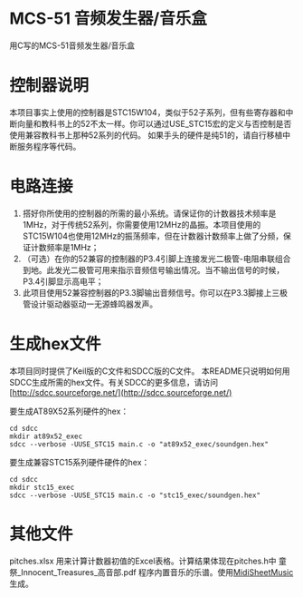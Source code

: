 # MCS-51 音频发生器/音乐盒
用C写的MCS-51音频发生器/音乐盒

# 控制器说明
本项目事实上使用的控制器是STC15W104，类似于52子系列，但有些寄存器和中断向量和教科书上的52不太一样。你可以通过USE_STC15宏的定义与否控制是否使用兼容教科书上那种52系列的代码。
如果手头的硬件是纯51的，请自行移植中断服务程序等代码。

# 电路连接
1. 搭好你所使用的控制器的所需的最小系统。请保证你的计数器技术频率是1MHz，对于传统52系列，你需要使用12MHz的晶振。本项目使用的STC15W104也使用12MHz的振荡频率，但在计数器计数频率上做了分频，保证计数频率是1MHz；
2. （可选）在你的52兼容的控制器的P3.4引脚上连接发光二极管-电阻串联组合到地。此发光二极管可用来指示音频信号输出情况。当不输出信号的时候，P3.4引脚显示高电平；
3. 此项目使用52兼容控制器的P3.3脚输出音频信号。你可以在P3.3脚接上三极管设计驱动器驱动一无源蜂鸣器发声。

# 生成hex文件
本项目同时提供了Keil版的C文件和SDCC版的C文件。 本README只说明如何用SDCC生成所需的hex文件。有关SDCC的更多信息，请访问[http://sdcc.sourceforge.net/](http://sdcc.sourceforge.net/)

要生成AT89X52系列硬件的hex：
```
cd sdcc
mkdir at89x52_exec
sdcc --verbose -UUSE_STC15 main.c -o "at89x52_exec/soundgen.hex"
```

要生成兼容STC15系列硬件硬件的hex：
```
cd sdcc
mkdir stc15_exec
sdcc --verbose -UUSE_STC15 main.c -o "stc15_exec/soundgen.hex"
```

# 其他文件
pitches.xlsx	用来计算计数器初值的Excel表格。计算结果体现在pitches.h中
童祭_Innocent_Treasures_高音部.pdf	程序内置音乐的乐谱。使用[MidiSheetMusic](http://midisheetmusic.sourceforge.net/)生成。

